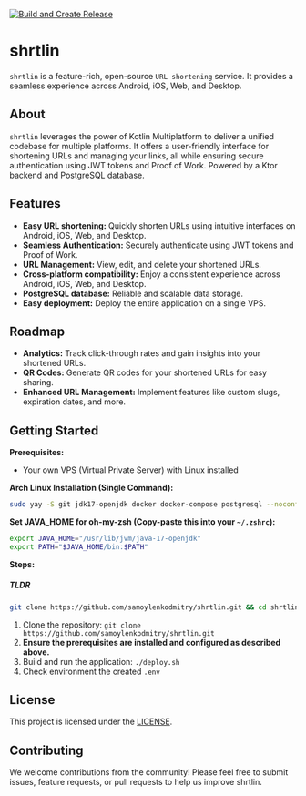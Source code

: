 [![Build and Create Release](https://github.com/samoylenkodmitry/shrtlin/actions/workflows/build.yml/badge.svg)](https://github.com/samoylenkodmitry/shrtlin/actions/workflows/build.yml)

# shrtlin
`shrtlin` is a feature-rich, open-source `URL shortening` service.
It provides a seamless experience across Android, iOS, Web, and Desktop.

## About

`shrtlin` leverages the power of Kotlin Multiplatform to deliver a unified codebase for multiple platforms.
It offers a user-friendly interface for shortening URLs and managing your links, 
all while ensuring secure authentication using JWT tokens and Proof of Work.
Powered by a Ktor backend and PostgreSQL database.

## Features

* **Easy URL shortening:** Quickly shorten URLs using intuitive interfaces on Android, iOS, Web, and Desktop.
* **Seamless Authentication:** Securely authenticate using JWT tokens and Proof of Work.
* **URL Management:** View, edit, and delete your shortened URLs.
* **Cross-platform compatibility:** Enjoy a consistent experience across Android, iOS, Web, and Desktop.
* **PostgreSQL database:**  Reliable and scalable data storage.
* **Easy deployment:** Deploy the entire application on a single VPS.

## Roadmap

* **Analytics:** Track click-through rates and gain insights into your shortened URLs.
* **QR Codes:** Generate QR codes for your shortened URLs for easy sharing.
* **Enhanced URL Management:** Implement features like custom slugs, expiration dates, and more.

## Getting Started

**Prerequisites:**

* Your own VPS (Virtual Private Server) with Linux installed

**Arch Linux Installation (Single Command):**

```bash
sudo yay -S git jdk17-openjdk docker docker-compose postgresql --noconfirm 
```

**Set JAVA_HOME for oh-my-zsh (Copy-paste this into your `~/.zshrc`):**

```bash
export JAVA_HOME="/usr/lib/jvm/java-17-openjdk"
export PATH="$JAVA_HOME/bin:$PATH"
```

**Steps:**

##### TLDR
```bash
git clone https://github.com/samoylenkodmitry/shrtlin.git && cd shrtlin && chmod +x ./deploy.sh && ./deploy.sh
```

1. Clone the repository: `git clone https://github.com/samoylenkodmitry/shrtlin.git`
2. **Ensure the prerequisites are installed and configured as described above.**
3. Build and run the application: `./deploy.sh`
4. Check environment the created `.env`

## License

This project is licensed under the [LICENSE](LICENSE).

## Contributing

We welcome contributions from the community! Please feel free to submit issues, feature requests, or pull requests to help us improve shrtlin.